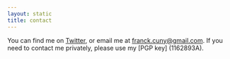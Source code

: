 ```yaml
---
layout: static
title: contact
---
```


You can find me on [Twitter](http://twitter.com/franckcuny), or
email me at [franck.cuny@gmail.com](mailto:franck.cuny@gmail.com). If you need to contact me privately, please use my [PGP key] (1162893A).
